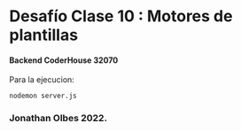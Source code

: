 # Desafío Clase 10 : Motores de plantillas

#### Backend CoderHouse 32070


Para la ejecucion:

```
nodemon server.js
```


### Jonathan Olbes 2022.
